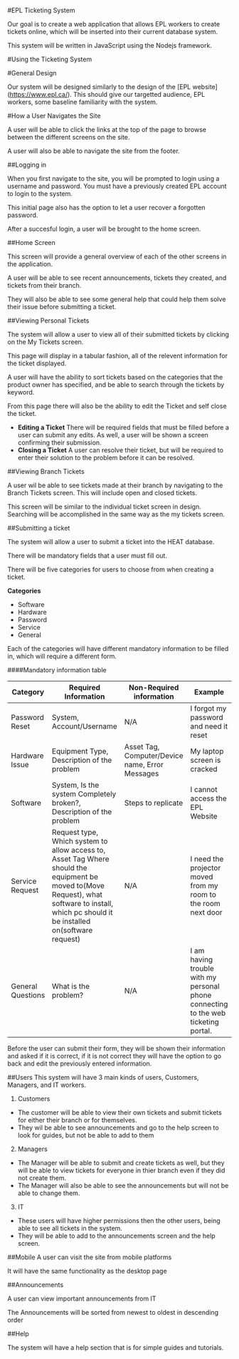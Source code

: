 #EPL Ticketing System

Our goal is to create a web application that allows EPL workers to create tickets online, which will be inserted into their current database system.

This system will be written in JavaScript using the Nodejs framework.

#Using the Ticketing System

#General Design

Our system will be designed similarly to the design of the [EPL website] (https://www.epl.ca/). This should give our targetted audience, EPL workers, some baseline familiarity with the system.

#How a User Navigates the Site

A user will be able to click the links at the top of the page to browse between the different screens on the site.

A user will also be able to navigate the site from the footer.

##Logging in

When you first navigate to the site, you will be prompted to login using a username and password. You must have a previously created EPL account to login to the system. 

This initial page also has the option to let a user recover a forgotten password.

After a succesful login, a user will be brought to the home screen.

##Home Screen

This screen will provide a general overview of each of the other screens in the application. 

A user will be able to see recent announcements, tickets they created, and tickets from their branch. 

They will also be able to see some general help that could help them solve their issue before submitting a ticket. 

##Viewing Personal Tickets

The system will allow a user to view all of their submitted tickets by clicking on the My Tickets screen. 

This page will display in a tabular fashion, all of the relevent information for the ticket displayed. 

A user will have the ability to sort tickets based on the categories that the product owner has specified, and be able to search through the tickets by keyword. 

From this page there will also be the ability to edit the Ticket and self close the ticket.

  * **Editing a Ticket**
  There will be required fields that must be filled before a user can submit any edits.   As well, a user will be shown a screen confirming their submission.
  * **Closing a Ticket**
  A user can resolve their ticket, but will be required to enter their solution to the problem before it can be resolved.

##Viewing Branch Tickets

A user wil be able to see tickets made at their branch by navigating to the Branch Tickets screen. This will include open and closed tickets.

This screen will be similar to the individual ticket screen in design. Searching will be accomplished in the same way as the my tickets screen.

##Submitting a ticket

The system will allow a user to submit a ticket into the HEAT database.  

There will be mandatory fields that a user must fill out.

There will be five categories for users to choose from when creating a ticket.

**Categories**
  * Software
  * Hardware
  * Password
  * Service
  * General
  
  
Each of the categories will have different mandatory information to be filled in, which will require a different form.

####Mandatory information table

Category | Required Information | Non-Required information | Example
--------- | -------------------- | ----------------------  | ----------
Password Reset | System, Account/Username | N/A | I forgot my password and need it reset
Hardware Issue | Equipment Type, Description of the problem | Asset Tag, Computer/Device name, Error Messages | My laptop screen is cracked
Software       | System, Is the system Completely broken?, Description of the problem | Steps to replicate | I cannot access the EPL Website
Service Request | Request type, Which system to allow access to, Asset Tag Where should the equipment be moved to(Move Request), what software to install, which pc should it be installed on(software request) | N/A | I need the projector moved from my room to the room next door
General Questions | What is the problem? | N/A | I am having trouble with my personal phone connecting to the web ticketing portal.


Before the user can submit their form, they will be shown their information and asked if it is correct, if it is not correct they will have the option to go back and edit the previously entered information. 

##Users
This system will have 3 main kinds of users, Customers, Managers, and IT workers.

1. Customers
  * The customer will be able to view their own tickets and submit tickets for either their branch or for themselves. 
  * They wil be able to see announcements and go to the help screen to look for guides, but not be able to add to them
2. Managers
  * The Manager will be able to submit and create tickets as well, but they will be able to view tickets for everyone in thier branch even if they did not create them.
  * The Manager will also be able to see the announcements but will not be able to change them.
3. IT
  * These users will have higher permissions then the other users, being able to see all tickets in the system.
  * They will be able to add to the announcements screen and the help screen.
  
##Mobile
A user can visit the site from mobile platforms

It will have the same functionality as the desktop page

##Announcements

A user can view important announcements from IT

The Announcements will be sorted from newest to oldest in descending order

##Help

The system will have a help section that is for simple guides and tutorials.
